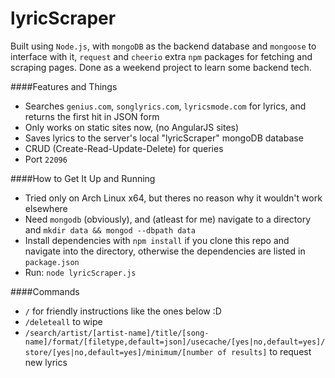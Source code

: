 # lyricScraper


Built using `Node.js`, with `mongoDB` as the backend database and `mongoose` to interface with it, 
`request` and `cheerio` extra `npm` packages for fetching and scraping pages. 
Done as a weekend project to learn some backend tech.

####Features and Things
* Searches `genius.com`, `songlyrics.com`, `lyricsmode.com` for lyrics, and returns the first hit in JSON form
* Only works on static sites now, (no AngularJS sites)
* Saves lyrics to the server's local "lyricScraper" mongoDB database
* CRUD (Create-Read-Update-Delete) for queries
* Port `22096`

####How to Get It Up and Running
* Tried only on Arch Linux x64, but theres no reason why it wouldn't work elsewhere
* Need `mongodb` (obviously), and (atleast for me) navigate to a directory and `mkdir data && mongod --dbpath data`
* Install dependencies with `npm install` if you clone this repo and navigate into the directory, otherwise the dependencies are listed in `package.json`
* Run: `node lyricScraper.js`

####Commands
* `/` for friendly instructions like the ones below :D
* `/deleteall` to wipe
* `/search/artist/[artist-name]/title/[song-name]/format/[filetype,default=json]/usecache/[yes|no,default=yes]/store/[yes|no,default=yes]/minimum/[number of results]` to request new lyrics



